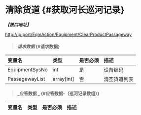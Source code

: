 # 清除货道 {#获取河长巡河记录}

_**【接口地址】**_

[http://ip:port/EqmAction/Equipment/ClearProductPassageway](http://ip:port/EqmAction/Equipment/SetProductPassageway)

> #### _请求数据_ {#请求数据}

| 变量名 | 类型 | 是否必须 | 描述 |
| :--- | :--- | :--- | :--- |
| EquipmentSysNo | int | 是 | 设备编码 |
| PassagewayList | array\[int\] | 否 | 清空货道列表 |



> #### _应答数据 _ {#应答数据-（巡河记录数组）}

| 变量名 | 类型 | 是否必须 | 描述 |
| :--- | :--- | :--- | :--- |




